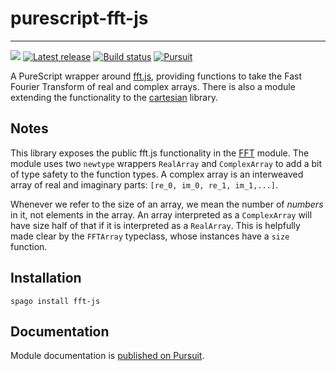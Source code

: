 # purescript-fft-js
-----
![](https://img.shields.io/badge/PureScript-1d222d.svg)
[![Latest release](https://img.shields.io/github/v/release/jeslie0/purescript-fft-js)](https://github.com/jeslie0/purescript-fft-js/releases)
[![Build status](https://img.shields.io/github/actions/workflow/status/jeslie0/purescript-fft-js/CI.yml
)](https://github.com/jeslie0/purescript-fft-js/actions/workflows/CI.yml)
[![Pursuit](https://pursuit.purescript.org/packages/purescript-fft-js/badge)](https://pursuit.purescript.org/packages/purescript-fft-js)

A PureScript wrapper around [fft.js](https://github.com/indutny/fft.js/), providing functions to take the Fast Fourier Transform of real and complex arrays. There is also a module extending the functionality to the [cartesian](https://github.com/Ebmtranceboy/purescript-cartesian) library.

## Notes
This library exposes the public fft.js functionality in the [FFT](./src/FFT.purs) module. The module uses two `newtype` wrappers `RealArray` and `ComplexArray` to add a bit of type safety to the function types. A complex array is an interweaved array of real and imaginary parts: `[re_0, im_0, re_1, im_1,...]`.

Whenever we refer to the size of an array, we mean the number of *numbers* in it, not elements in the array. An array interpreted as a `ComplexArray` will have size half of that if it is interpreted as a `RealArray`. This is helpfully made clear by the `FFTArray` typeclass, whose instances have a `size` function.

## Installation

```
spago install fft-js
```

## Documentation

Module documentation is [published on Pursuit](http://pursuit.purescript.org/packages/purescript-fft-js).
